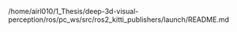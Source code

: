 /home/airl010/1_Thesis/deep-3d-visual-perception/ros/pc_ws/src/ros2_kitti_publishers/launch/README.md